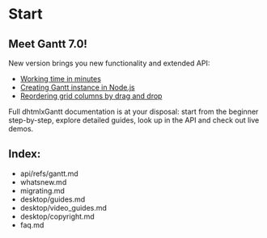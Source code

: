 Start
=====

<h2>Meet Gantt 7.0!</h2>

<p>
New version brings you new functionality and extended API:
</p>
<ul>
    <li><a href="desktop/working_time.md#globalsettings">Working time in minutes</a></li>        
    <li><a href="desktop/using_gantt_on_server.md">Creating Gantt instance in Node.js</a></li>   
    <li><a href="api/gantt_reorder_grid_columns_config.md">Reordering grid columns by drag and drop</a></li>
</ul>

<p>
Full dhtmlxGantt documentation is at your disposal: start from the beginner step-by-step, explore detailed guides, look up in the API and check out live demos.</p>

<h2>Index:</h2>

- api/refs/gantt.md
- whatsnew.md
- migrating.md
- desktop/guides.md
- desktop/video_guides.md
- desktop/copyright.md
- faq.md
